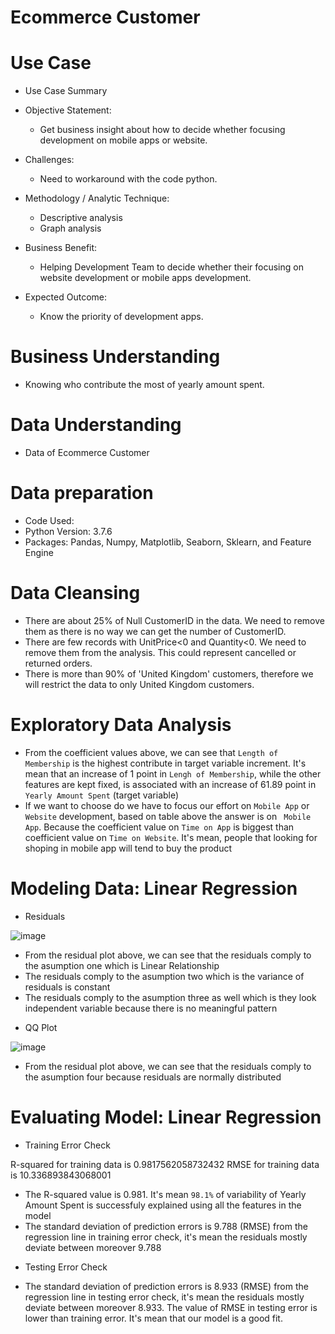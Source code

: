 # **Ecommerce Customer**

# Use Case

- Use Case Summary
- Objective Statement:
  * Get business insight about how to decide whether focusing development on mobile apps or website.

- Challenges:
  * Need to workaround with the code python.

- Methodology / Analytic Technique:
  * Descriptive analysis
  * Graph analysis
  
- Business Benefit:
  * Helping Development Team to decide whether their focusing on website development or mobile apps development.

- Expected Outcome:
  * Know the priority of development apps.
 
# Business Understanding

- Knowing who contribute the most of yearly amount spent.

# Data Understanding

- Data of Ecommerce Customer

# Data preparation 

- Code Used:
- Python Version: 3.7.6
- Packages: Pandas, Numpy, Matplotlib, Seaborn, Sklearn, and Feature Engine 

# Data Cleansing 

- There are about 25% of Null CustomerID in the data. We need to remove them as there is no way we can get the number of CustomerID.
- There are few records with UnitPrice<0 and Quantity<0. We need to remove them from the analysis. This could represent cancelled or returned orders.
- There is more than 90% of 'United Kingdom' customers, therefore we will restrict the data to only United Kingdom customers.

# Exploratory Data Analysis

* From the coefficient values above, we can see that `Length of Membership` is the highest contribute in target variable increment. It's mean that an increase of 1 point in `Lengh of Membership`, while the other features are kept fixed, is associated with an increase of 61.89 point in `Yearly Amount Spent` (target variable)
* If we want to choose do we have to focus our effort on `Mobile App` or `Website` development, based on table above the answer is on ` Mobile App`. Because the coefficient value on `Time on App` is biggest than coefficient value on `Time on Website`. It's mean, people that looking for shoping in mobile app will tend to buy the product

# Modeling Data: Linear Regression

- Residuals

![image](https://user-images.githubusercontent.com/113915274/204023530-a5145518-e709-449e-8c10-3159f8b8477a.png)

* From the residual plot above, we can see that the residuals comply to the asumption one which is Linear Relationship
* The residuals comply to the asumption two which is the variance of residuals is constant
* The residuals comply to the asumption three as well which is they look independent variable because there is no meaningful pattern 

- QQ Plot

![image](https://user-images.githubusercontent.com/113915274/204023682-bcc262d8-3108-495d-8860-5b1bf952a9a6.png)

* From the residual plot above, we can see that the residuals comply to the asumption four because residuals are normally distributed

# Evaluating Model: Linear Regression

- Training Error Check

R-squared for training data is 0.9817562058732432
RMSE for training data is 10.336893843068001

* The R-squared value is 0.981. It's mean `98.1%` of variability of Yearly Amount Spent is successfuly explained using all the features in the model
* The standard deviation of prediction errors is 9.788 (RMSE) from the regression line in training error check, it's mean the residuals mostly deviate between moreover 9.788

- Testing Error Check

* The standard deviation of prediction errors is 8.933 (RMSE) from the regression line in testing error check, it's mean the residuals mostly deviate between moreover 8.933. The value of RMSE in testing error is lower than training error. It's mean that our model is a good fit.  
